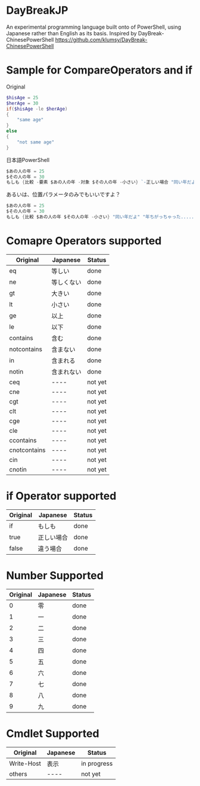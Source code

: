 DayBreakJP
==========

An experimental programming language built onto of PowerShell, using Japanese rather than English as its basis. Inspired by DayBreak-ChinesePowerShell https://github.com/klumsy/DayBreak-ChinesePowerShell

# Sample for CompareOperators and if

Original

```PowerShell
$hisAge = 25
$herAge = 30
if($hisAge -le $herAge)
{
	"same age"
}
else
{
	"not same age"
}
```

日本語PowerShell
```PowerShell
$あの人の年 = 25
$その人の年 = 30
もしも {比較 -要素 $あの人の年 -対象 $その人の年 -小さい} `-正しい場合 "同い年だよ" -違う場合 "年ちがっちゃった....."
```

あるいは、位置パラメータのみでもいいですよ？

```PowerShell
$あの人の年 = 25
$その人の年 = 30
もしも {比較 $あの人の年 $その人の年 -小さい} "同い年だよ" "年ちがっちゃった....."
```

# Comapre Operators supported

|Original|Japanese|Status|
|----|----|----|
|eq          |等しい    |done|
|ne          |等しくない  |done|
|gt          |大きい    |done|
|lt          |小さい    |done|
|ge          |以上     |done|
|le          |以下     |done|
|contains    |含む     |done|
|notcontains |含まない  |done|
|in          |含まれる  |done|
|notin       |含まれない |done|
|ceq         |----    |not yet|
|cne         |----    |not yet|
|cgt         |----    |not yet|
|clt         |----    |not yet|
|cge         |----    |not yet|
|cle         |----    |not yet|
|ccontains   |----    |not yet|
|cnotcontains|----    |not yet|
|cin         |----    |not yet|
|cnotin      |----    |not yet|

# if Operator supported

|Original|Japanese|Status|
|----|----|----|
|if          |もしも     |done|
|true        |正しい場合 |done|
|false       |違う場合   |done|

# Number Supported

|Original|Japanese|Status|
|----|----|----|
|0|零|done|
|1|一|done|
|2|二|done|
|3|三|done|
|4|四|done|
|5|五|done|
|6|六|done|
|7|七|done|
|8|八|done|
|9|九|done|

# Cmdlet Supported

|Original|Japanese|Status|
|----|----|----|
|Write-Host|表示|in progress|
|others    |----|not yet|
